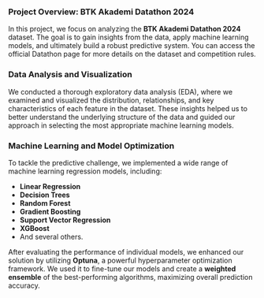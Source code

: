 ### Project Overview: BTK Akademi Datathon 2024

In this project, we focus on analyzing the **BTK Akademi Datathon 2024** dataset. The goal is to gain insights from the data, apply machine learning models, and ultimately build a robust predictive system. You can access the official Datathon page for more details on the dataset and competition rules.

### Data Analysis and Visualization

We conducted a thorough exploratory data analysis (EDA), where we examined and visualized the distribution, relationships, and key characteristics of each feature in the dataset. These insights helped us to better understand the underlying structure of the data and guided our approach in selecting the most appropriate machine learning models.

### Machine Learning and Model Optimization

To tackle the predictive challenge, we implemented a wide range of machine learning regression models, including:

- **Linear Regression**
- **Decision Trees**
- **Random Forest**
- **Gradient Boosting**
- **Support Vector Regression**
- **XGBoost**
- And several others.

After evaluating the performance of individual models, we enhanced our solution by utilizing **Optuna**, a powerful hyperparameter optimization framework. We used it to fine-tune our models and create a **weighted ensemble** of the best-performing algorithms, maximizing overall prediction accuracy.


